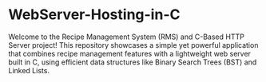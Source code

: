 # WebServer-Hosting-in-C
Welcome to the Recipe Management System (RMS) and C-Based HTTP Server project! This repository showcases a simple yet powerful application that combines recipe management features with a lightweight web server built in C, using efficient data structures like Binary Search Trees (BST) and Linked Lists.
